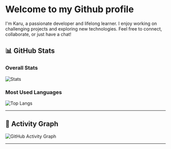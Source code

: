 # Welcome to my Github profile

I'm Karu, a passionate developer and lifelong learner. I enjoy working on challenging projects and exploring new technologies. Feel free to connect, collaborate, or just have a chat!

## 📊 GitHub Stats

### Overall Stats
![Stats](https://github-readme-stats.vercel.app/api?username=karumatrix&show_icons=true&theme=radical)

<!-- [![Karumatrix's WakaTime stats](https://github-readme-stats.vercel.app/api/wakatime?username=Karumatrix&theme=radical)](https://github.com/anuraghazra/github-readme-stats) -->

### Most Used Languages
![Top Langs](https://github-readme-stats.vercel.app/api/top-langs/?username=karumatrix&layout=compact&theme=radical)

---

## 🚀 Activity Graph
![GitHub Activity Graph](https://github-readme-activity-graph.vercel.app/graph?username=karumatrix&theme=radical)

---
